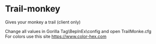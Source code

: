 # Trail-monkey

Gives your monkey a trail (client only)

Change all values in Gorilla Tag\BepInEx\config and open TrailMonke.cfg
For colors use this site https://www.color-hex.com

